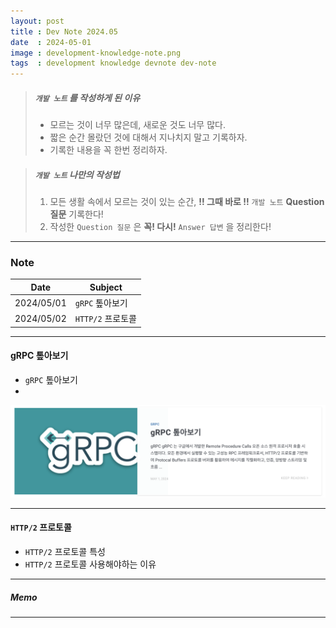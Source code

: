 ```yaml
---
layout: post
title : Dev Note 2024.05
date  : 2024-05-01
image : development-knowledge-note.png
tags  : development knowledge devnote dev-note
---
```


> ##### `개발 노트` 를 작성하게 된 이유
> - 모르는 것이 너무 많은데, 새로운 것도 너무 많다.
> - 짧은 순간 몰랐던 것에 대해서 지나치지 말고 기록하자.
> - 기록한 내용을 꼭 한번 정리하자.

> ##### `개발 노트` 나만의 작성법
> 1. 모든 생활 속에서 모르는 것이 있는 순간, **!! 그때 바로 !!** `개발 노트` **Question 질문** 기록한다!
> 2. 작성한 `Question 질문` 은 **꼭! 다시!** `Answer 답변` 을 정리한다!

---

### Note

| Date | Subject |
| :---: | --- |
| 2024/05/01 | `gRPC` 톺아보기 |
| 2024/05/02 | `HTTP/2` 프로토콜 |

---

#### gRPC 톺아보기

- `gRPC` 톺아보기
-
[![dev-note_grpc](/images/dev-note_grpc.png)](/2024/05/01/gRPC/)

---

#### `HTTP/2` 프로토콜

- `HTTP/2` 프로토콜 특성
- `HTTP/2` 프로토콜 사용해야하는 이유

---

##### Memo

---
